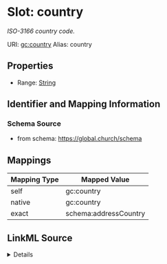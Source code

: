 

# Slot: country 


_ISO-3166 country code._





URI: [gc:country](https://global.church/schema/country)
Alias: country

<!-- no inheritance hierarchy -->







## Properties

* Range: [String](String.md)




## Identifier and Mapping Information






### Schema Source


* from schema: https://global.church/schema




## Mappings

| Mapping Type | Mapped Value |
| ---  | ---  |
| self | gc:country |
| native | gc:country |
| exact | schema:addressCountry |




## LinkML Source

<details>
```yaml
name: country
description: ISO-3166 country code.
from_schema: https://global.church/schema
exact_mappings:
- schema:addressCountry
rank: 1000
alias: country
range: string

```
</details>